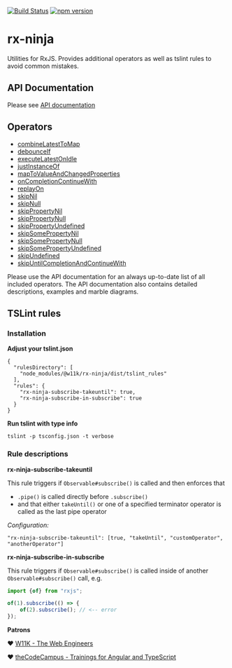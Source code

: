 
[![Build Status](https://travis-ci.org/w11k/rx-ninja.svg?branch=master)](https://travis-ci.org/w11k/rx-ninja)
[![npm version](https://badge.fury.io/js/%40w11k%2Frx-ninja.svg)](https://badge.fury.io/js/%40w11k%2Frx-ninja)

# rx-ninja

Utilities for RxJS. Provides additional operators as well as tslint rules to avoid common mistakes.

## API Documentation

Please see [API documentation](https://w11k.github.io/rx-ninja/index.html)

## Operators

* [combineLatestToMap](https://w11k.github.io/rx-ninja/modules/_operators_combine_latest_to_map_.html)
* [debounceIf](https://w11k.github.io/rx-ninja/modules/_operators_debounce_if_.html)
* [executeLatestOnIdle](https://w11k.github.io/rx-ninja/modules/_operators_execute_latest_on_idle_.html)
* [justInstanceOf](https://w11k.github.io/rx-ninja/modules/_operators_just_instance_of_.html)
* [mapToValueAndChangedProperties](https://w11k.github.io/rx-ninja/modules/_operators_map_to_value_and_changed_properties_.html)
* [onCompletionContinueWith](https://w11k.github.io/rx-ninja/modules/_operators_on_completion_continue_with_.html)
* [replayOn](https://w11k.github.io/rx-ninja/modules/_operators_replay_on_.html)
* [skipNil](https://w11k.github.io/rx-ninja/modules/_operators_skip_nil_.html)
* [skipNull](https://w11k.github.io/rx-ninja/modules/_operators_skip_null_.html)
* [skipPropertyNil](https://w11k.github.io/rx-ninja/modules/_operators_skip_property_nil_.html)
* [skipPropertyNull](https://w11k.github.io/rx-ninja/modules/_operators_skip_property_null_.html)
* [skipPropertyUndefined](https://w11k.github.io/rx-ninja/modules/_operators_skip_property_undefined_.html)
* [skipSomePropertyNil](https://w11k.github.io/rx-ninja/modules/_operators_skip_some_property_nil_.html)
* [skipSomePropertyNull](https://w11k.github.io/rx-ninja/modules/_operators_skip_some_property_null_.html)
* [skipSomePropertyUndefined](https://w11k.github.io/rx-ninja/modules/_operators_skip_some_property_undefined_.html)
* [skipUndefined](https://w11k.github.io/rx-ninja/modules/_operators_skip_undefined_.html)
* [skipUntilCompletionAndContinueWith](https://w11k.github.io/rx-ninja/modules/_operators_skip_until_completion_and_continue_with_.html)

Please use the API documentation for an always up-to-date list of all included operators.
The API documentation also contains detailed descriptions, examples and marble diagrams. 

## TSLint rules

### Installation 

**Adjust your tslint.json**

```
{
  "rulesDirectory": [
    "node_modules/@w11k/rx-ninja/dist/tslint_rules"
  ],
  "rules": {
    "rx-ninja-subscribe-takeuntil": true,
    "rx-ninja-subscribe-in-subscribe": true
  }
}
```

**Run tslint with type info**

```
tslint -p tsconfig.json -t verbose
```

### Rule descriptions

**rx-ninja-subscribe-takeuntil**

This rule triggers if `Observable#subscribe()` is called and then enforces that 

- `.pipe()` is called directly before `.subscribe()`
- and that either `takeUntil()` or one of a specified terminator operator is called as the last pipe operator

*Configuration:*

```
"rx-ninja-subscribe-takeuntil": [true, "takeUntil", "customOperator", "anotherOperator"]
```


**rx-ninja-subscribe-in-subscribe**

This rule triggers if `Observable#subscribe()` is called inside of another `Observable#subscribe()` call, e.g.

```typescript
import {of} from "rxjs";

of(1).subscribe(() => {
    of(2).subscribe(); // <-- error
});
```

**Patrons**

❤️ [W11K - The Web Engineers](https://www.w11k.de/)

❤️ [theCodeCampus - Trainings for Angular and TypeScript](https://www.thecodecampus.de/)

